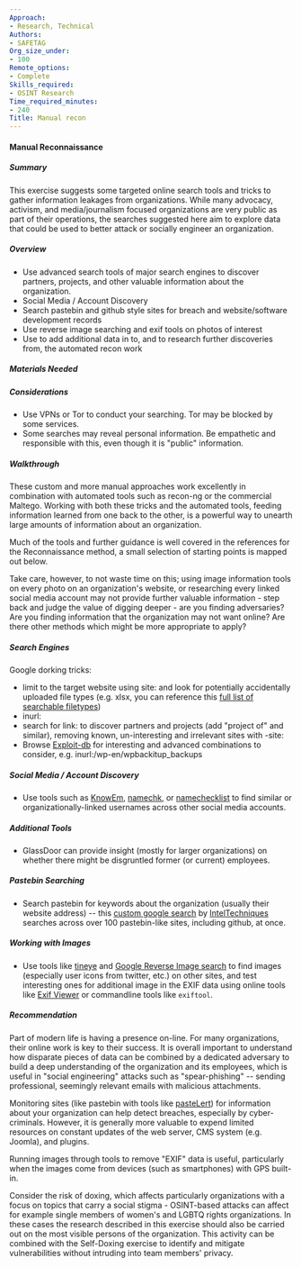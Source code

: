 ```yaml
---
Approach:
- Research, Technical
Authors:
- SAFETAG
Org_size_under:
- 100
Remote_options:
- Complete
Skills_required:
- OSINT Research
Time_required_minutes:
- 240
Title: Manual recon
---
```


#### Manual Reconnaissance

##### Summary
This exercise suggests some targeted online search tools and tricks to gather information leakages from organizations.  While many advocacy, activism, and media/journalism focused organizations are very public as part of their operations, the searches suggested here aim to explore data that could be used to better attack or socially engineer an organization.

##### Overview

* Use advanced search tools of major search engines to discover partners, projects, and other valuable information about the organization.
* Social Media / Account Discovery
* Search pastebin and github style sites for breach and website/software development records
* Use reverse image searching and exif tools on photos of interest
* Use to add additional data in to, and to research further discoveries from, the automated recon work

##### Materials Needed

##### Considerations

* Use VPNs or Tor to conduct your searching. Tor may be blocked by some services.
* Some searches may reveal personal information. Be empathetic and responsible with this, even though it is "public" information.

##### Walkthrough

These custom and more manual approaches work excellently in combination with automated tools such as recon-ng or the commercial Maltego.  Working with both these tricks and the automated tools, feeding information learned from one back to the other, is a powerful way to unearth large amounts of information about an organization.

Much of the tools and further guidance is well covered in the references for the Reconnaissance method, a small selection of starting points is mapped out below.

Take care, however, to not waste time on this; using image information tools on every photo on an organization's website, or researching every linked social media account may not provide further valuable information - step back and judge the value of digging deeper - are you finding adversaries?  Are you finding information that the organization may not want online? Are there other methods which might be more appropriate to apply?

##### Search Engines

Google dorking tricks:

* limit to the target website using site: and look for potentially accidentally uploaded file types (e.g. xlsx, you can reference this [full list of searchable filetypes](https://support.google.com/webmasters/answer/35287?hl=en))
* inurl:
* search for link: to discover partners and projects (add "project of" and similar), removing known, un-interesting and irrelevant sites with -site:
* Browse [Exploit-db](https://www.exploit-db.com/google-hacking-database/) for interesting and advanced combinations to consider, e.g. inurl:/wp-en/wpbackitup_backups

##### Social Media / Account Discovery

* Use tools such as [KnowEm](http://knowem.com/checksocialnames.php), [namechk](https://namechk.com/), or [namechecklist](http://www.namechecklist.com/) to find similar or organizationally-linked usernames across other social media accounts.

##### Additional Tools

* GlassDoor can provide insight (mostly for larger organizations) on whether there might be disgruntled former (or current) employees.

##### Pastebin Searching

* Search pastebin for keywords about the organization (usually their website address) -- this [custom google search](https://cse.google.com/cse/home?cx=001580308195336108602:mhdmrvbspnm) by [IntelTechniques](http://inteltechniques.com/OSINT/pastebins.html) searches across over 100 pastebin-like sites, including github, at once.

##### Working with Images

* Use tools like [tineye](https://tineye.com/) and [Google Reverse Image search](https://support.google.com/websearch/answer/1325808?hl=en) to find images (especially user icons from twitter, etc.) on other sites, and test interesting ones for additional image in the EXIF data using online tools like [Exif Viewer](http://regex.info/exif.cgi) or commandline tools like ``exiftool``.

##### Recommendation

Part of modern life is having a presence on-line.  For many organizations, their online work is key to their success.  It is overall important to understand how disparate pieces of data can be combined by a dedicated adversary to build a deep understanding of the organization and its employees, which is useful in "social engineering" attacks such as  "spear-phishing" -- sending professional, seemingly relevant emails with malicious attachments.

Monitoring sites (like pastebin with tools like [pasteLert](http://www.andrewmohawk.com/pasteLert/)) for information about your organization can help detect breaches, especially by cyber-criminals. However, it is generally more valuable to expend limited resources on constant updates of the web server, CMS system (e.g. Joomla), and plugins.

Running images through tools to remove "EXIF" data is useful, particularly when the images come from devices (such as smartphones) with GPS built-in.

Consider the risk of doxing, which affects particularly organizations with a focus on topics that carry a social stigma - OSINT-based attacks can affect for example single members of women's and LGBTQ rights organizations. In these cases the research described in this exercise should also be carried out on the most visible persons of the organization. This activity can be combined with the Self-Doxing exercise to identify and mitigate vulnerabilities without intruding into team members' privacy.